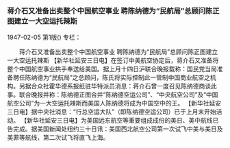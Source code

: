 ### 蒋介石又准备出卖整个中国航空事业  聘陈纳德为“民航局”总顾问陈正图建立一大空运托辣斯

1947-02-05
第1版()
专栏：

　　蒋介石又准备出卖整个中国航空事业
    聘陈纳德为“民航局”总顾问陈正图建立一大空运托辣斯
    【新华社延安三日电】在签订中美航空协定后，蒋介石又准备将整个中国航空事业拱手奉送给美国。据上月十四日沪联合晚报载称：国民党当局准备聘任陈纳德为“民航局”之总顾问，陈氏将实际控制此一管制中国商业航空之机构。另据合众社霍华德系报纸驻华特派员消息：蒋介石曾一度召见陈纳德商谈此事。联合晚报并称：陈纳德正图合并“陈纳德空运公司”、“中央航空公司”及“中国航空公司”为一大空运托辣斯而美国人陈纳德将成为中国空中的王。
    【新华社延安三日电】据中央社消息：“行总空运大队”（即陈纳德空运公司）已于上月末开始活动。
    【新华社延安三日电】为美国远东航空等重要组成成份的美日、美中航线已告完成。据美国新闻处纽约三十日讯：美国西北航空公司第一次试飞中美与美日及美菲等航线，第二次试飞将直飞上海。
